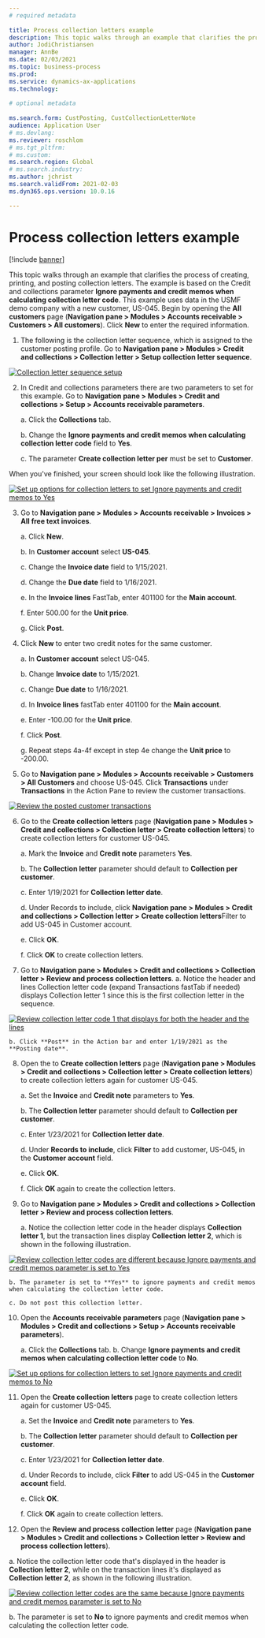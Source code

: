 ```yaml
--- 
# required metadata 
 
title: Process collection letters example
description: This topic walks through an example that clarifies the process of creating, printing, and posting collection letters. 
author: JodiChristiansen
manager: AnnBe 
ms.date: 02/03/2021
ms.topic: business-process 
ms.prod:  
ms.service: dynamics-ax-applications 
ms.technology:  
 
# optional metadata 
 
ms.search.form: CustPosting, CustCollectionLetterNote   
audience: Application User 
# ms.devlang:  
ms.reviewer: roschlom
# ms.tgt_pltfrm:  
# ms.custom:  
ms.search.region: Global
# ms.search.industry: 
ms.author: jchrist
ms.search.validFrom: 2021-02-03 
ms.dyn365.ops.version: 10.0.16

---
```


# Process collection letters example

[!include [banner](../../includes/banner.md)]

This topic walks through an example that clarifies the process of creating, printing, and posting collection letters. The example is based on the Credit and collections parameter **Ignore payments and credit memos when calculating collection letter code**. This example uses data in the USMF demo company with a new customer, US-045. Begin by opening the **All customers** page (**Navigation pane > Modules > Accounts receivable > Customers > All customers**). Click **New** to enter the required information.

1. The following is the collection letter sequence, which is assigned to the customer posting profile. Go to **Navigation pane > Modules > Credit and collections > Collection letter > Setup collection letter sequence**.

 [![Collection letter sequence setup](./media/Ignore-payments-creditmemos-1.PNG)](./media/Ignore-payments-creditmemos-1.PNG)

2. In Credit and collections parameters there are two parameters to set for this example. Go to **Navigation pane > Modules > Credit and collections > Setup > Accounts receivable parameters**. 

   a. Click the **Collections** tab. 

   b. Change the **Ignore payments and credit memos when calculating collection letter code** field to **Yes**.  
 
   c. The parameter **Create collection letter per** must be set to **Customer**. 
 
 When you've finished, your screen should look like the following illustration. 

 [![Set up options for collection letters to set Ignore payments and credit memos to Yes](./media/Ignore-payments-creditmemos-2.PNG)](./media/Ignore-payments-creditmemos-2.PNG)

3. Go to **Navigation pane > Modules > Accounts receivable > Invoices > All free text invoices**.
 
   a. Click **New**.
 
   b. In **Customer account** select **US-045**.
 
   c. Change the **Invoice date** field to 1/15/2021.
 
   d. Change the **Due date** field to 1/16/2021.
 
   e. In the **Invoice lines** FastTab, enter 401100 for the **Main account**.
 
   f. Enter 500.00 for the **Unit price**.
  
   g. Click **Post**.

4. Click **New** to enter two credit notes for the same customer.  

   a. In **Customer account** select US-045.
 
   b. Change **Invoice date** to 1/15/2021.
 
   c. Change **Due date** to 1/16/2021.
 
   d. In **Invoice lines** fastTab enter 401100 for the **Main account**.
 
   e. Enter -100.00 for the **Unit price**.
 
   f. Click **Post**.
 
   g. Repeat steps 4a-4f except in step 4e change the **Unit price** to -200.00.

5. Go to **Navigation pane > Modules > Accounts receivable > Customers > All Customers** and choose US-045. Click **Transactions** under **Transactions** in the Action Pane to review the customer transactions.

 [![Review the posted customer transactions](./media/Ignore-payments-creditmemos-3.PNG)](./media/Ignore-payments-creditmemos-3.PNG)

6. Go to the **Create collection letters** page (**Navigation pane > Modules > Credit and collections > Collection letter > Create collection letters**) to create collection letters for customer US-045.

   a. Mark the **Invoice** and **Credit note** parameters **Yes**.
 
   b. The **Collection letter** parameter should default to **Collection per customer**.
 
   c. Enter 1/19/2021 for **Collection letter date**.
 
   d. Under Records to include, click  **Navigation pane > Modules > Credit and collections > Collection letter > Create collection letters**Filter to add US-045 in Customer account.
 
   e. Click **OK**.
 
   f. Click **OK** to create collection letters.

7. Go to **Navigation pane > Modules > Credit and collections > Collection letter > Review and process collection letters**.
   a. Notice the header and lines Collection letter code (expand Transactions fastTab if needed) displays Collection letter 1 since this is the first collection letter in the sequence. 

 [![Review collection letter code 1 that displays for both the header and the lines](./media/Ignore-payments-creditmemos-4.PNG)](./media/Inore-payments-creditmemos-4.PNG)

    b. Click **Post** in the Action bar and enter 1/19/2021 as the **Posting date**.

8. Open the to **Create collection letters** page (**Navigation pane > Modules > Credit and collections > Collection letter > Create collection letters**) to create collection letters again for customer US-045.

    a. Set the **Invoice** and **Credit note** parameters to **Yes**.
 
    b. The **Collection letter** parameter should default to **Collection per customer**.
 
    c. Enter 1/23/2021 for **Collection letter date**.
 
    d. Under **Records to include**, click **Filter** to add customer, US-045, in the **Customer account** field.
 
    e. Click **OK**.
 
    f. Click **OK** again to create the collection letters. 

9. Go to **Navigation pane > Modules > Credit and collections > Collection letter > Review and process collection letters**.

    a. Notice the collection letter code in the header displays **Collection letter 1**, but the transaction lines display **Collection letter 2**, which is shown in the following illustration. 

 [![Review collection letter codes are different because Ignore payments and credit memos parameter is set to Yes](./media/Ignore-payments-creditmemos-5.PNG)](./media/Ignore-payments-creditmemos-5.PNG)

    b. The parameter is set to **Yes** to ignore payments and credit memos when calculating the collection letter code.
 
    c. Do not post this collection letter.

10. Open the **Accounts receivable parameters** page (**Navigation pane > Modules > Credit and collections > Setup > Accounts receivable parameters**).
 
    a. Click the **Collections** tab.
    b. Change **Ignore payments and credit memos when calculating collection letter code** to **No**.

 [![Set up options for collection letters to set Ignore payments and credit memos to No](./media/Ignore-payments-creditmemos-6.PNG)](./media/Ignore-payments-creditmemos-6.PNG)

11. Open the **Create collection letters** page to create collection letters again for customer US-045.

    a. Set the **Invoice** and **Credit note** parameters to **Yes**.
 
    b. The **Collection letter** parameter should default to **Collection per customer**.
 
    c. Enter 1/23/2021 for **Collection letter date**.
 
    d. Under Records to include, click **Filter** to add US-045 in the **Customer account** field.
 
    e. Click **OK**.
 
    f. Click **OK** again to create collection letters. 

12. Open the **Review and process collection letter** page (**Navigation pane > Modules > Credit and collections > Collection letter > Review and process collection letters**).
    
   a. Notice the collection letter code that's displayed in the header is **Collection letter 2**, while on the transaction lines it's displayed as **Collection letter 2**, as shown in the following illustration.

[![Review collection letter codes are the same because Ignore payments and credit memos parameter is set to No](./media/Ignore-payments-creditmemos-7.PNG)](./media/Ignore-payments-creditmemos-7.PNG)

   b. The parameter is set to **No** to ignore payments and credit memos when calculating the collection letter code. 

